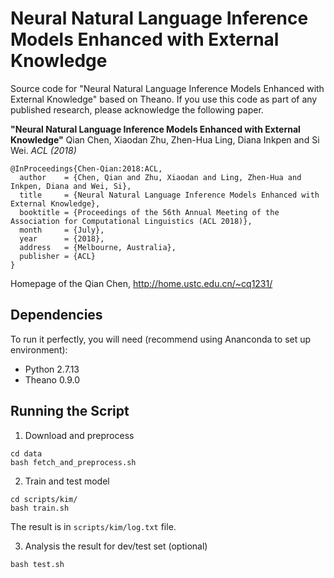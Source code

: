 # Neural Natural Language Inference Models Enhanced with External Knowledge
Source code for "Neural Natural Language Inference Models Enhanced with External Knowledge" based on Theano.
If you use this code as part of any published research, please acknowledge the following paper.

**"Neural Natural Language Inference Models Enhanced with External Knowledge"**
Qian Chen, Xiaodan Zhu, Zhen-Hua Ling, Diana Inkpen and Si Wei. _ACL (2018)_ 

```
@InProceedings{Chen-Qian:2018:ACL,
  author    = {Chen, Qian and Zhu, Xiaodan and Ling, Zhen-Hua and Inkpen, Diana and Wei, Si},
  title     = {Neural Natural Language Inference Models Enhanced with External Knowledge},
  booktitle = {Proceedings of the 56th Annual Meeting of the Association for Computational Linguistics (ACL 2018)},
  month     = {July},
  year      = {2018},
  address   = {Melbourne, Australia},
  publisher = {ACL}
}
```
Homepage of the Qian Chen, http://home.ustc.edu.cn/~cq1231/

## Dependencies
To run it perfectly, you will need (recommend using Ananconda to set up environment):
* Python 2.7.13
* Theano 0.9.0

## Running the Script
1. Download and preprocess 
```
cd data
bash fetch_and_preprocess.sh
```

2. Train and test model
```
cd scripts/kim/
bash train.sh
```
The result is in `scripts/kim/log.txt` file.

3. Analysis the result for dev/test set (optional)
```
bash test.sh
```
